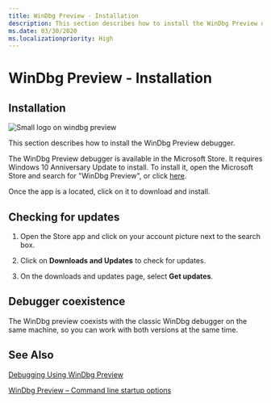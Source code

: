 ```yaml
---
title: WinDbg Preview - Installation
description: This section describes how to install the WinDbg Preview debugger.
ms.date: 03/30/2020
ms.localizationpriority: High
---
```


# WinDbg Preview - Installation

## Installation

![Small logo on windbg preview](images/windbgx-preview-logo.png)

This section describes how to install the WinDbg Preview debugger.

The WinDbg Preview debugger is available in the Microsoft Store. It requires Windows 10 Anniversary Update to install. To install it, open the Microsoft Store and search for "WinDbg Preview", or click [here](
https://www.microsoft.com/store/apps/9pgjgd53tn86).

Once the app is a located, click on it to download and install.

## Checking for updates

1. Open the Store app and click on your account picture next to the search box. 

2. Click on **Downloads and Updates** to check for updates.

3. On the downloads and updates page, select **Get updates**.

## Debugger coexistence  

The WinDbg preview coexists with the classic WinDbg debugger on the same machine, so you can work with both versions at the same time.

## See Also

[Debugging Using WinDbg Preview](debugging-using-windbg-preview.md)

[WinDbg Preview – Command line startup options](windbg-command-line-preview.md)
